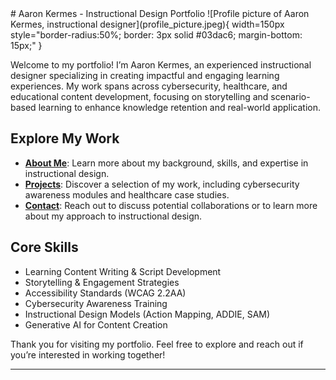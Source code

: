 <link rel="stylesheet" href="styles.css">
# Aaron Kermes - Instructional Design Portfolio
![Profile picture of Aaron Kermes, instructional designer](profile_picture.jpeg){ width=150px style="border-radius:50%; border: 3px solid #03dac6; margin-bottom: 15px;" }

Welcome to my portfolio! I’m Aaron Kermes, an experienced instructional designer specializing in creating impactful and engaging learning experiences. My work spans across cybersecurity, healthcare, and educational content development, focusing on storytelling and scenario-based learning to enhance knowledge retention and real-world application.

## Explore My Work

- **[About Me](about.html)**: Learn more about my background, skills, and expertise in instructional design.
- **[Projects](projects.html)**: Discover a selection of my work, including cybersecurity awareness modules and healthcare case studies.
- **[Contact](contact.html)**: Reach out to discuss potential collaborations or to learn more about my approach to instructional design.

## Core Skills
- Learning Content Writing & Script Development
- Storytelling & Engagement Strategies
- Accessibility Standards (WCAG 2.2AA)
- Cybersecurity Awareness Training
- Instructional Design Models (Action Mapping, ADDIE, SAM)
- Generative AI for Content Creation

Thank you for visiting my portfolio. Feel free to explore and reach out if you’re interested in working together!

---

